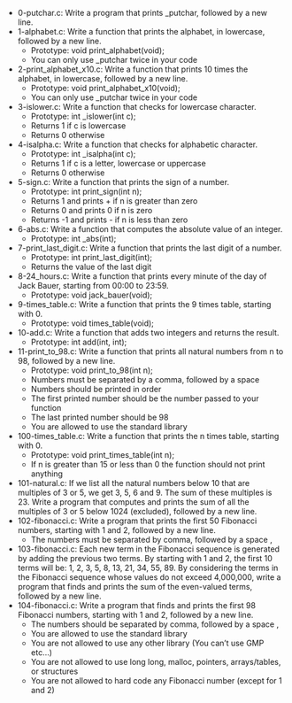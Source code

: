 * 0-putchar.c: Write a program that prints \_putchar, followed by a new line.
* 1-alphabet.c: Write a function that prints the alphabet, in lowercase, followed by a new line.
  * Prototype: void print_alphabet(void);
  * You can only use \_putchar twice in your code
* 2-print_alphabet_x10.c: Write a function that prints 10 times the alphabet, in lowercase, followed by a new line.
  * Prototype: void print_alphabet_x10(void);
  * You can only use \_putchar twice in your code
* 3-islower.c: Write a function that checks for lowercase character.
  * Prototype: int \_islower(int c);
  * Returns 1 if c is lowercase
  * Returns 0 otherwise
* 4-isalpha.c: Write a function that checks for alphabetic character.
  * Prototype: int \_isalpha(int c);
  * Returns 1 if c is a letter, lowercase or uppercase
  * Returns 0 otherwise
* 5-sign.c: Write a function that prints the sign of a number.
  * Prototype: int print_sign(int n);
  * Returns 1 and prints + if n is greater than zero
  * Returns 0 and prints 0 if n is zero
  * Returns -1 and prints - if n is less than zero
* 6-abs.c: Write a function that computes the absolute value of an integer.
  * Prototype: int \_abs(int);
* 7-print_last_digit.c: Write a function that prints the last digit of a number.
  * Prototype: int print_last_digit(int);
  * Returns the value of the last digit
* 8-24_hours.c: Write a function that prints every minute of the day of Jack Bauer, starting from 00:00 to 23:59.
  * Prototype: void jack_bauer(void);
* 9-times_table.c: Write a function that prints the 9 times table, starting with 0.
  * Prototype: void times_table(void);
* 10-add.c: Write a function that adds two integers and returns the result.
  * Prototype: int add(int, int);
* 11-print_to_98.c: Write a function that prints all natural numbers from n to 98, followed by a new line.
  * Prototype: void print_to_98(int n);
  * Numbers must be separated by a comma, followed by a space
  * Numbers should be printed in order
  * The first printed number should be the number passed to your function
  * The last printed number should be 98
  * You are allowed to use the standard library
* 100-times_table.c: Write a function that prints the n times table, starting with 0.
  * Prototype: void print_times_table(int n);
  * If n is greater than 15 or less than 0 the function should not print anything
* 101-natural.c: If we list all the natural numbers below 10 that are multiples of 3 or 5, we get 3, 5, 6 and 9. The sum of these multiples is 23. Write a program that computes and prints the sum of all the multiples of 3 or 5 below 1024 (excluded), followed by a new line.
* 102-fibonacci.c: Write a program that prints the first 50 Fibonacci numbers, starting with 1 and 2, followed by a new line.
  * The numbers must be separated by comma, followed by a space , 
* 103-fibonacci.c: Each new term in the Fibonacci sequence is generated by adding the previous two terms. By starting with 1 and 2, the first 10 terms will be: 1, 2, 3, 5, 8, 13, 21, 34, 55, 89. By considering the terms in the Fibonacci sequence whose values do not exceed 4,000,000, write a program that finds and prints the sum of the even-valued terms, followed by a new line.
* 104-fibonacci.c: Write a program that finds and prints the first 98 Fibonacci numbers, starting with 1 and 2, followed by a new line.
  * The numbers should be separated by comma, followed by a space ,
  * You are allowed to use the standard library
  * You are not allowed to use any other library (You can’t use GMP etc…)
  * You are not allowed to use long long, malloc, pointers, arrays/tables, or structures
  * You are not allowed to hard code any Fibonacci number (except for 1 and 2)
